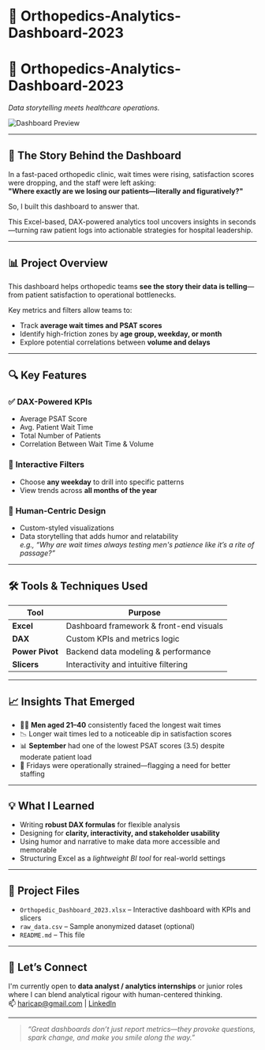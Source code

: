 # 🏥 Orthopedics-Analytics-Dashboard-2023

# 🏥 Orthopedics-Analytics-Dashboard-2023  
*Data storytelling meets healthcare operations.*

![Dashboard Preview](./dashboard-preview.png)

---

## 📖 The Story Behind the Dashboard

In a fast-paced orthopedic clinic, wait times were rising, satisfaction scores were dropping, and the staff were left asking:  
**"Where exactly are we losing our patients—literally and figuratively?"**

So, I built this dashboard to answer that.

This Excel-based, DAX-powered analytics tool uncovers insights in seconds—turning raw patient logs into actionable strategies for hospital leadership.

---

## 📊 Project Overview

This dashboard helps orthopedic teams **see the story their data is telling**—from patient satisfaction to operational bottlenecks.

Key metrics and filters allow teams to:
- Track **average wait times and PSAT scores**  
- Identify high-friction zones by **age group, weekday, or month**  
- Explore potential correlations between **volume and delays**  

---

## 🔍 Key Features

### ✅ **DAX-Powered KPIs**
- Average PSAT Score  
- Avg. Patient Wait Time  
- Total Number of Patients  
- Correlation Between Wait Time & Volume

### 🧭 **Interactive Filters**
- Choose **any weekday** to drill into specific patterns  
- View trends across **all months of the year**

### 🎨 **Human-Centric Design**
- Custom-styled visualizations  
- Data storytelling that adds humor and relatability  
  *e.g., “Why are wait times always testing men's patience like it’s a rite of passage?”*

---

## 🛠 Tools & Techniques Used

| Tool        | Purpose                                  |
|-------------|-------------------------------------------|
| **Excel**   | Dashboard framework & front-end visuals   |
| **DAX**     | Custom KPIs and metrics logic             |
| **Power Pivot** | Backend data modeling & performance |
| **Slicers** | Interactivity and intuitive filtering     |

---

## 📈 Insights That Emerged

- 🧍‍♂️ **Men aged 21–40** consistently faced the longest wait times  
- 📉 Longer wait times led to a noticeable dip in satisfaction scores  
- 📊 **September** had one of the lowest PSAT scores (3.5) despite moderate patient load  
- 📆 Fridays were operationally strained—flagging a need for better staffing

---

## 💡 What I Learned

- Writing **robust DAX formulas** for flexible analysis  
- Designing for **clarity, interactivity, and stakeholder usability**  
- Using humor and narrative to make data more accessible and memorable  
- Structuring Excel as a *lightweight BI tool* for real-world settings

---

## 📁 Project Files

- `Orthopedic_Dashboard_2023.xlsx` – Interactive dashboard with KPIs and slicers  
- `raw_data.csv` – Sample anonymized dataset (optional)  
- `README.md` – This file  

---

## 🤝 Let’s Connect

I'm currently open to **data analyst / analytics internships** or junior roles where I can blend analytical rigour with human-centered thinking.  
📫 haricap@gmail.com | [LinkedIn](https://linkedin.com/in/your-profile)

---

> _“Great dashboards don’t just report metrics—they provoke questions, spark change, and make you smile along the way.”_

